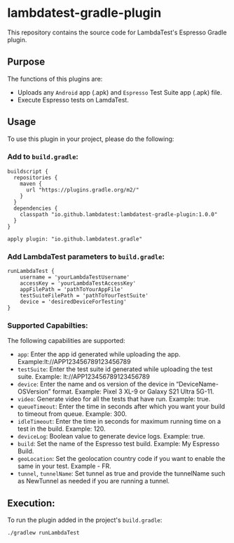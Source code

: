 # lambdatest-gradle-plugin
This repository contains the source code for LambdaTest's Espresso Gradle plugin.

## Purpose
The functions of this plugins are:
- Uploads any `Android` app (.apk) and `Espresso` Test Suite app (.apk) file.
- Execute Espresso tests on LamdaTest.

## Usage
To use this plugin in your project, please do the following:
### Add to `build.gradle`:
```
buildscript {
  repositories {
    maven {
      url "https://plugins.gradle.org/m2/"
    }
  }
  dependencies {
    classpath "io.github.lambdatest:lambdatest-gradle-plugin:1.0.0"
  }
}

apply plugin: "io.github.lambdatest.gradle"

```
### Add LambdaTest parameters to `build.gradle`:
```
runLambdaTest {
    username = 'yourLambdaTestUsername'
    accessKey = 'yourLambdaTestAccessKey'
    appFilePath = 'pathToYourAppFile'
    testSuiteFilePath = 'pathToYourTestSuite'
    device = 'desiredDeviceForTesting'
}
```
### Supported Capabilties:
The following capabilities are supported:

- `app`: Enter the app id generated while uploading the app. Example:lt://APP123456789123456789
- `testSuite`: Enter the test suite id generated while uploading the test suite. Example: lt://APP123456789123456789
- `device`: Enter the name and os version of the device in “DeviceName-OSVersion” format. Example: Pixel 3 XL-9 or Galaxy S21 Ultra 5G-11.
- `video`: Generate video for all the tests that have run. Example: true.
- `queueTimeout`: Enter the time in seconds after which you want your build to timeout from queue. Example: 300.
- `idleTimeout`: Enter the time in seconds for maximum running time on a test in the build. Example: 120.
- `deviceLog`: Boolean value to generate device logs. Example: true.
- `build`: Set the name of the Espresso test build. Example: My Espresso Build.
- `geoLocation`: Set the geolocation country code if you want to enable the same in your test. Example - FR.
- `tunnel`, `tunnelName`: Set tunnel as true and provide the tunnelName such as NewTunnel as needed if you are running a tunnel.

## Execution:
To run the plugin added in the project's `build.gradle`:
```
./gradlew runLambdaTest
```
